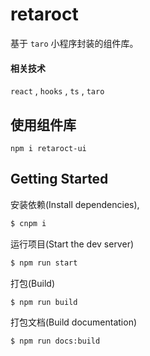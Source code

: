 # retaroct

基于 `taro` 小程序封装的组件库。

#### 相关技术

`react` , `hooks` , `ts` , `taro`

## 使用组件库

```
npm i retaroct-ui
```

## Getting Started

安装依赖(Install dependencies),

```bash
$ cnpm i
```

运行项目(Start the dev server)

```bash
$ npm run start
```

打包(Build)

```bash
$ npm run build
```

打包文档(Build documentation)

```bash
$ npm run docs:build
```
